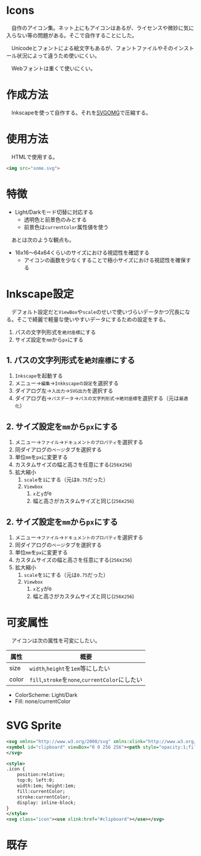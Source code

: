 # Icons

　自作のアイコン集。ネット上にもアイコンはあるが、ライセンスや微妙に気に入らない等の問題がある。そこで自作することにした。

　Unicodeとフォントによる絵文字もあるが、フォントファイルやそのインストール状況によって違うため使いにくい。

　Webフォントは重くて使いにくい。

# 作成方法

　Inkscapeを使って自作する。それを[SVGOMG][]で圧縮する。

[SVGOMG]:https://jakearchibald.github.io/svgomg/

# 使用方法

　HTMLで使用する。

```html
<img src="some.svg">
```

# 特徴

* Light/Darkモード切替に対応する
    * 透明色と前景色のみとする
    * 前景色は`currentColor`属性値を使う

　あとは次のような観点も。

* 16x16〜64x64くらいのサイズにおける視認性を確認する
    * アイコンの画数を少なくすることで極小サイズにおける視認性を確保する

# Inkscape設定

　デフォルト設定だと`ViewBox`や`scale`のせいで使いづらいデータかつ冗長になる。そこで綺麗で軽量な使いやすいデータにするための設定をする。

[InkscapeによるWeb素材として使いやすいSVGの作り方]:https://zenn.dev/azulitenet/articles/optimizing_svg_path_by_inkscape

1. パスの文字列形式を`絶対座標`にする
2. サイズ設定を`mm`から`px`にする

## 1. パスの文字列形式を`絶対座標`にする

1. `Inkscape`を起動する
2. メニュー→`編集`→`Inkkscapeの設定`を選択する
3. ダイアログ左→`入出力`→`SVG出力`を選択する
4. ダイアログ右→`パスデータ`→`パスの文字列形式`→`絶対座標`を選択する（元は`最適化`）

## 2. サイズ設定を`mm`から`px`にする

1. メニュー→`ファイル`→`ドキュメントのプロパティ`を選択する
2. 同ダイアログの`ページ`タブを選択する
3. 単位`mm`を`px`に変更する
4. カスタムサイズの幅と高さを任意にする(`256`x`256`)
5. 拡大縮小
    1. `scale`を`1`にする（元は`0.75`だった）
    2. `Viewbox`
        1. `x`と`y`が`0`
        2. 幅と高さがカスタムサイズと同じ(`256`x`256`)
## 2. サイズ設定を`mm`から`px`にする

1. メニュー→`ファイル`→`ドキュメントのプロパティ`を選択する
2. 同ダイアログの`ページ`タブを選択する
3. 単位`mm`を`px`に変更する
4. カスタムサイズの幅と高さを任意にする(`256`x`256`)
5. 拡大縮小
    1. `scale`を`1`にする（元は`0.75`だった）
    2. `Viewbox`
        1. `x`と`y`が`0`
        2. 幅と高さがカスタムサイズと同じ(`256`x`256`)


# 可変属性

　アイコンは次の属性を可変にしたい。

属性|概要
----|----
size|`width`,`height`を`1em`等にしたい
color|`fill`,`stroke`を`none`,`currentColor`にしたい

* ColorScheme: Light/Dark
* Fill: none/currentColor

# SVG Sprite

```svg
<svg xmlns="http://www.w3.org/2000/svg" xmlns:xlink="http://www.w3.org/1999/xlink" width="0" height="0">
<symbol id="clipboard" viewBox="0 0 256 256"><path style="opacity:1;fill-opacity:0;stroke:currentColor;stroke-width:16;stroke-linecap:square;stroke-linejoin:round;stroke-miterlimit:4;stroke-dasharray:none;stroke-opacity:1" d="M80.08 8.04h95.84v56.658H80.08ZM45.04 36.488V247.96h165.92V36.488h-35.04v28.21H80.08v-28.21Z"/></symbol>
</svg>
```
```svg
<style>
.icon {
    position:relative;
    top:0; left:0;
    width:1em; height:1em;
    fill:currentColor;
    stroke:currentColor;
    display: inline-block;
}
</style>
<svg class="icon"><use xlink:href="#clipboard"></use></svg>
```

# 既存


